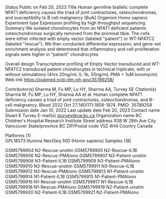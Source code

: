 Status	Public on Feb 20, 2023
Title	Human germline biallelic complete NFAT1 deficiency causes the triad of joint contractures, osteochondromas, and susceptibility to B cell malignancy [Bulk]
Organism	Homo sapiens
Experiment type	Expression profiling by high throughput sequencing
Summary	We isolated chondrocytes from an NFAT1 deficient patients osteochondromas surgically removed from the promixal tibia. The cells were either infected with empty vector (labeled "patient") or WT-NFATC2 (labeled "rescue"). We then conducted differential expression, and gene-set enrichment analysis and determined that inflammatory and cell proliferation signals were higher in "patient" chondrocytes
 	
Overall design	Transcriptome profiling of Empty Vector transduced and WT-NFATC2 transduced patient chondrocytes in technical triplicate, with or without stimulations (4hrs 20ng/mL IL-1b, 50ng/mL PMA + 1uM Ionomycin)
Web link	https://pubmed.ncbi.nlm.nih.gov/35789258/
 	
Contributor(s)	Sharma M, Fu MP, Lu HY, Sharma AA, Turvey SE
Citation(s)	
Sharma M, Fu MP, Lu HY, Sharma AA et al. Human complete NFAT1 deficiency causes a triad of joint contractures, osteochondromas, and B-cell malignancy. Blood 2022 Oct 27;140(17):1858-1874. PMID: 35789258
Submission date	Jan 10, 2022
Last update date	Feb 20, 2023
Contact name	Stuart E Turvey
E-mail(s)	sturvey@cw.bc.ca
Organization name	BC Children's Hospital Research Institute
Street address	938 W 28th Ave
City	Vancouver
State/province	BC
ZIP/Postal code	V5Z 4H4
Country	Canada
 	
Platforms (1)	
GPL18573	Illumina NextSeq 500 (Homo sapiens)
Samples (18)
           
GSM5799904	N2-Rescue-unstim
GSM5799905	N2-Rescue-IL1B
GSM5799906	N2-Rescue-PMAIono
GSM5799907	N3-Patient-unstim
GSM5799908	N3-Patient-IL1B
GSM5799909	N3-Patient-PMAIono
GSM5799910	N3-Rescue-unstim
GSM5799911	N3-Rescue-IL1B
GSM5799912	N3-Rescue-PMAIono
GSM5799913	N1-Patient-unstim
GSM5799914	N1-Patient-IL1B
GSM5799915	N1-Patient-PMAIono
GSM5799916	N1-Rescue-unstim
GSM5799917	N1-Rescue-IL1B
GSM5799918	N1-Rescue-PMAIono
GSM5799919	N2-Patient-unstim
GSM5799920	N2-Patient-IL1B
GSM5799921	N2-Patient-PMAIono
